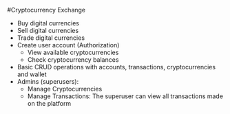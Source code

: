 #Cryptocurrency Exchange
- Buy digital currencies 
- Sell digital currencies
- Trade digital currencies 
- Create user account (Authorization)
   - View available cryptocurrencies
   - Check cryptocurrency balances
- Basic CRUD operations with accounts, transactions, cryptocurrencies and wallet
- Admins (superusers):
    - Manage Cryptocurrencies
    - Manage Transactions: The superuser can view all transactions made on the platform